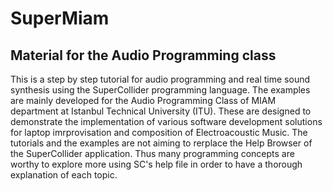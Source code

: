 # SuperMiam
## Material for the Audio Programming class

This is a step by step tutorial for audio programming and real time sound
synthesis using the SuperCollider programming language. The examples are mainly
developed for the Audio Programming Class of MIAM department at Istanbul
Technical University (ITU). These are designed to demonstrate the implementation
of various software development solutions for laptop imrprovisation and
composition of Electroacoustic Music. The tutorials and the examples are not aiming to rerplace the Help Browser of the SuperCollider application.
Thus many programming concepts are worthy to explore more using SC's help file in order to have a thorough explanation of each topic.
